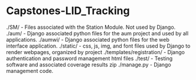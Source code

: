 # Capstones-LID_Tracking

./SM/ - Files associated with the Station Module. Not used by Django.
./aum/ - Django associated python files for the aum project and used by all applications.
./aumwi/ - Django associated python files for the web interface application.
./static/ - css, js, img, and font files used by Django to render webpages, organized by project
./templates/registration/ - Django authentication and password management html files
./test/ - Testing software and associated coverage results zip
./manage.py - Django management code.
